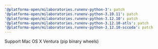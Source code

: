```yaml
---
'@platforma-open/milaboratories.runenv-python-3': patch
'@platforma-open/milaboratories.runenv-python-3.10.11': patch
'@platforma-open/milaboratories.runenv-python-3.12.10': patch
'@platforma-open/milaboratories.runenv-python-3.12.10-atls': patch
'@platforma-open/milaboratories.runenv-python-3.12.10-sccoda': patch
---
```


Support Mac OS X Ventura (pip binary wheels)
